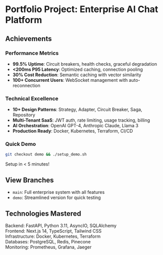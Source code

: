 # Portfolio Project: Enterprise AI Chat Platform

## Achievements

### Performance Metrics
- **99.5% Uptime**: Circuit breakers, health checks, graceful degradation
- **<200ms P95 Latency**: Optimized caching, connection pooling
- **30% Cost Reduction**: Semantic caching with vector similarity
- **100+ Concurrent Users**: WebSocket management with auto-reconnection

### Technical Excellence
- **10+ Design Patterns**: Strategy, Adapter, Circuit Breaker, Saga, Repository
- **Multi-Tenant SaaS**: JWT auth, rate limiting, usage tracking, billing
- **AI Orchestration**: OpenAI GPT-4, Anthropic Claude, Llama 3
- **Production Ready**: Docker, Kubernetes, Terraform, CI/CD

### Quick Demo
```bash
git checkout demo && ./setup_demo.sh
```
Setup in < 5 minutes!

## View Branches
- `main`: Full enterprise system with all features
- `demo`: Streamlined version for quick testing

## Technologies Mastered
Backend: FastAPI, Python 3.11, AsyncIO, SQLAlchemy  
Frontend: Next.js 14, TypeScript, Tailwind CSS  
Infrastructure: Docker, Kubernetes, Terraform  
Databases: PostgreSQL, Redis, Pinecone  
Monitoring: Prometheus, Grafana, Jaeger